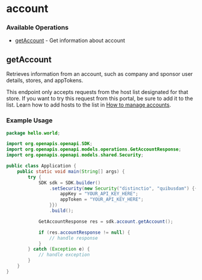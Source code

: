 # account

### Available Operations

* [getAccount](#getaccount) - Get information about account

## getAccount

Retrieves information from an account, such as company and sponsor user details, stores, and appTokens.

This endpoint only accepts requests from the host list designated for that store. If you want to try this request from this portal, be sure to add it to the list. Learn how to add hosts to the list in [How to manage accounts](https://help.vtex.com/en/tutorial/how-to-manage-accounts--tutorials_6285#).

### Example Usage

```java
package hello.world;

import org.openapis.openapi.SDK;
import org.openapis.openapi.models.operations.GetAccountResponse;
import org.openapis.openapi.models.shared.Security;

public class Application {
    public static void main(String[] args) {
        try {
            SDK sdk = SDK.builder()
                .setSecurity(new Security("distinctio", "quibusdam") {{
                    appKey = "YOUR_API_KEY_HERE";
                    appToken = "YOUR_API_KEY_HERE";
                }})
                .build();

            GetAccountResponse res = sdk.account.getAccount();

            if (res.accountResponse != null) {
                // handle response
            }
        } catch (Exception e) {
            // handle exception
        }
    }
}
```

